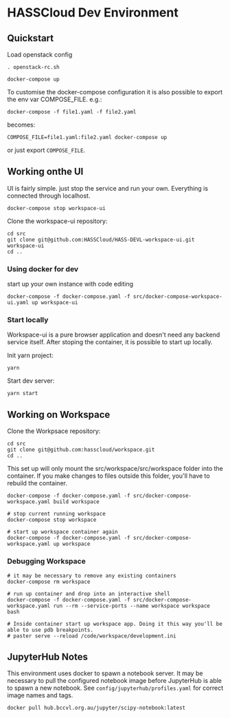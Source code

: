 # HASSCloud Dev Environment

## Quickstart

Load openstack config

```#!bash
. openstack-rc.sh

docker-compose up
```

To customise the docker-compose configuration it is also possible to
export the env var COMPOSE\_FILE. e.g.:

```#!bash
docker-compose -f file1.yaml -f file2.yaml
```

becomes:

```#!bash
COMPOSE_FILE=file1.yaml:file2.yaml docker-compose up
```

or just export `COMPOSE_FILE`.

## Working onthe UI

UI is fairly simple. just stop the service and run your own. Everything
is connected through localhost.

```#!bash
docker-compose stop workspace-ui
```

Clone the workspace-ui repository:

```#!bash
cd src
git clone git@github.com:HASSCloud/HASS-DEVL-workspace-ui.git workspace-ui
cd ..
```

### Using docker for dev

start up your own instance with code editing

```#!bash
docker-compose -f docker-compose.yaml -f src/docker-compose-workspace-ui.yaml up workspace-ui
```

### Start locally

Workspace-ui is a pure browser application and doesn\'t need any backend
service itself. After stoping the container, it is possible to start up
locally.

Init yarn project:

```#!bash
yarn
```

Start dev server:

```#!bash
yarn start
```

## Working on Workspace

Clone the Workpsace repository:

```#!bash
cd src
git clone git@github.com:hasscloud/workspace.git
cd ..
```

This set up will only mount the src/workspace/src/workspace folder into
the container. If you make changes to files outside this folder, you\'ll
have to rebuild the container.

```#!bash
docker-compose -f docker-compose.yaml -f src/docker-compose-workspace.yaml build workspace

# stop current running workspace
docker-compose stop workspace

# start up workspace container again
docker-compose -f docker-compose.yaml -f src/docker-compose-workspace.yaml up workspace
```

### Debugging Workspace

```#!bash
# it may be necessary to remove any existing containers
docker-compose rm workspace

# run up container and drop into an interactive shell
docker-compose -f docker-compose.yaml -f src/docker-compose-workspace.yaml run --rm --service-ports --name workspace workspace bash

# Inside container start up workspace app. Doing it this way you'll be able to use pdb breakpoints.
# paster serve --reload /code/workspace/development.ini
```

## JupyterHub Notes

This environment uses docker to spawn a notebook server. It may be
necessary to pull the configured notebook image before JupyterHub is
able to spawn a new notebook. See `config/jupyterhub/profiles.yaml` for
correct image names and tags.

```#!bash
docker pull hub.bccvl.org.au/jupyter/scipy-notebook:latest
```
